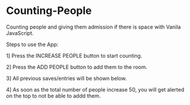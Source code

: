 # Counting-People
Counting people and giving them admission if there is space with Vanila JavaScript.


Steps to use the App:

  
  1] Press the INCREASE PEOPLE button to start counting.
  
  2] Press the ADD PEOPLE button to add them to the room.
  
  3] All previous saves/entries will be shown below.
  
  4] As soon as the total number of people increase 50, you will get alerted on the top to not be able to addd them.
